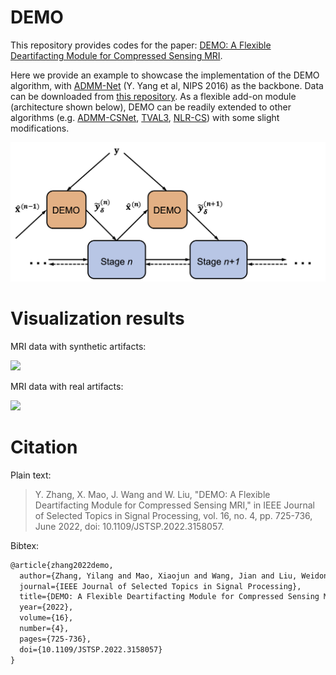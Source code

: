 # DEMO

This repository provides codes for the paper: [DEMO: A Flexible Deartifacting Module for Compressed Sensing MRI](https://ieeexplore.ieee.org/document/9732174). 

Here we provide an example to showcase the implementation of the DEMO algorithm, with [ADMM-Net](https://github.com/yangyan92/Deep-ADMM-Net) (Y. Yang et al, NIPS 2016) as the backbone. Data can be downloaded from [this repository](https://github.com/yangyan92/ADMM-CSNet). As a flexible add-on module (architecture shown below), DEMO can be readily extended to other algorithms (e.g. [ADMM-CSNet](https://github.com/yangyan92/ADMM-CSNet), [TVAL3](https://www.caam.rice.edu/~optimization/L1/TVAL3/), [NLR-CS](http://see.xidian.edu.cn/faculty/wsdong/Code_release/NLR_codes.rar)) with some slight modifications. 

<img src="web/DEMO_for_NN.png">

# Visualization results

MRI data with synthetic artifacts:

<img src="web/synthetic_examples.png">

MRI data with real artifacts:

<img src="web/real_data.png">

# Citation

Plain text:

> Y. Zhang, X. Mao, J. Wang and W. Liu, "DEMO: A Flexible Deartifacting Module for Compressed Sensing MRI," in IEEE Journal of Selected Topics in Signal Processing, vol. 16, no. 4, pp. 725-736, June 2022, doi: 10.1109/JSTSP.2022.3158057.

Bibtex:

```tex
@article{zhang2022demo,
  author={Zhang, Yilang and Mao, Xiaojun and Wang, Jian and Liu, Weidong},
  journal={IEEE Journal of Selected Topics in Signal Processing}, 
  title={DEMO: A Flexible Deartifacting Module for Compressed Sensing MRI}, 
  year={2022},
  volume={16},
  number={4},
  pages={725-736},
  doi={10.1109/JSTSP.2022.3158057}
}
```
